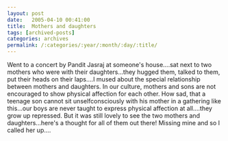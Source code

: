 ```yaml
---
layout: post
date:	2005-04-10 00:41:00
title:  Mothers and daughters
tags: [archived-posts]
categories: archives
permalink: /:categories/:year/:month/:day/:title/
---
```

Went to a concert by Pandit Jasraj at someone's house....sat next to two mothers who were with their daughters...they hugged them, talked to them, put their heads on their laps....I mused about the special relationship between mothers and daughters. In our culture, mothers and sons are not encouraged to show physical affection for each other. How sad, that a teenage son cannot sit unselfconsciously with his mother in a gathering like this...our boys are never taught to express physical affection at all....they grow up repressed. But it was still lovely to see the two mothers and daughters...here's a thought for all of them out there! Missing mine and so I called her up....
